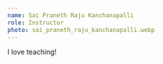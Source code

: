 ```yaml
---
name: Sai Praneth Raju Kanchanapalli
role: Instructor
photo: sai_praneth_raju_kanchanapalli.webp
---
```


I love teaching!